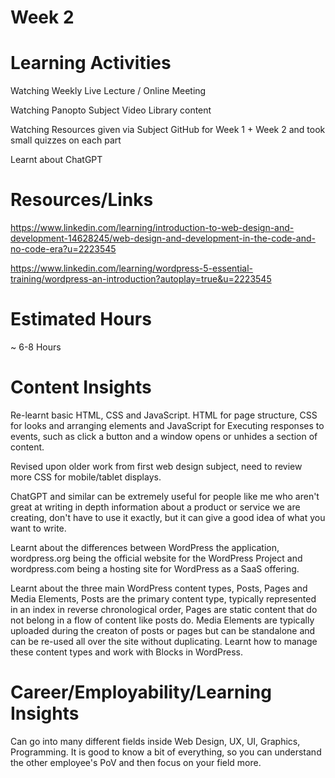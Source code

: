 **Week 2**
=====


**Learning Activities**
====================
Watching Weekly Live Lecture / Online Meeting

Watching Panopto Subject Video Library content

Watching Resources given via Subject GitHub for Week 1 + Week 2 and took small quizzes on each part

Learnt about ChatGPT

**Resources/Links**
================
https://www.linkedin.com/learning/introduction-to-web-design-and-development-14628245/web-design-and-development-in-the-code-and-no-code-era?u=2223545

https://www.linkedin.com/learning/wordpress-5-essential-training/wordpress-an-introduction?autoplay=true&u=2223545

**Estimated Hours**
================
~ 6-8 Hours

**Content Insights**
================
Re-learnt basic HTML, CSS and JavaScript. HTML for page structure, CSS for looks and arranging elements and JavaScript for Executing responses to events, such as click a button and a window opens or unhides a section of content.

Revised upon older work from first web design subject, need to review more CSS for mobile/tablet displays.

ChatGPT and similar can be extremely useful for people like me who aren't great at writing in depth information about a product or service we are creating, don't have to use it exactly, but it can give a good idea of what you want to write.

Learnt about the differences between WordPress the application, wordpress.org being the official website for the WordPress Project and wordpress.com being a hosting site for WordPress as a SaaS offering.

Learnt about the three main WordPress content types, Posts, Pages and Media Elements, Posts are the primary content type, typically represented in an index in reverse chronological order, Pages are static content that do not belong in a flow of content like posts do. Media Elements are typically uploaded during the creaton of posts or pages but can be standalone and can be re-used all over the site without duplicating. Learnt how to manage these content types and work with Blocks in WordPress.



**Career/Employability/Learning Insights**
=======================================
Can go into many different fields inside Web Design, UX, UI, Graphics, Programming. It is good to know a bit of everything, so you can understand the other employee's PoV and then focus on your field more.
